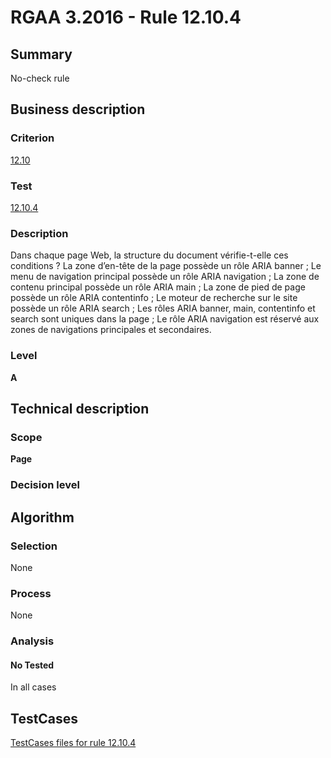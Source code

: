# RGAA 3.2016 - Rule 12.10.4

## Summary
No-check rule


## Business description

### Criterion
[12.10](http://references.modernisation.gouv.fr/rgaa-accessibilite/criteres.html#crit-12-10)

### Test
[12.10.4](http://references.modernisation.gouv.fr/rgaa-accessibilite/criteres.html#test-12-10-4)

### Description
Dans chaque page Web, la structure du document vérifie-t-elle ces conditions ? La zone d’en-tête de la page possède un rôle ARIA banner ; Le menu de navigation principal possède un rôle ARIA navigation ; La zone de contenu principal possède un rôle ARIA main ; La zone de pied de page possède un rôle ARIA contentinfo ; Le moteur de recherche sur le site possède un rôle ARIA search ; Les rôles ARIA banner, main, contentinfo et search sont uniques dans la page ; Le rôle ARIA navigation est réservé aux zones de navigations principales et secondaires.

### Level
**A**


## Technical description

### Scope
**Page**

### Decision level


## Algorithm

### Selection
None

### Process
None

### Analysis

#### No Tested
In all cases


##  TestCases

[TestCases files for rule 12.10.4](https://github.com/Asqatasun/Asqatasun/tree/RGAA_3.2016/rules/rules-rgaa3.2016/src/test/resources/testcases/rgaa32016/Rgaa32016Rule121004/)


